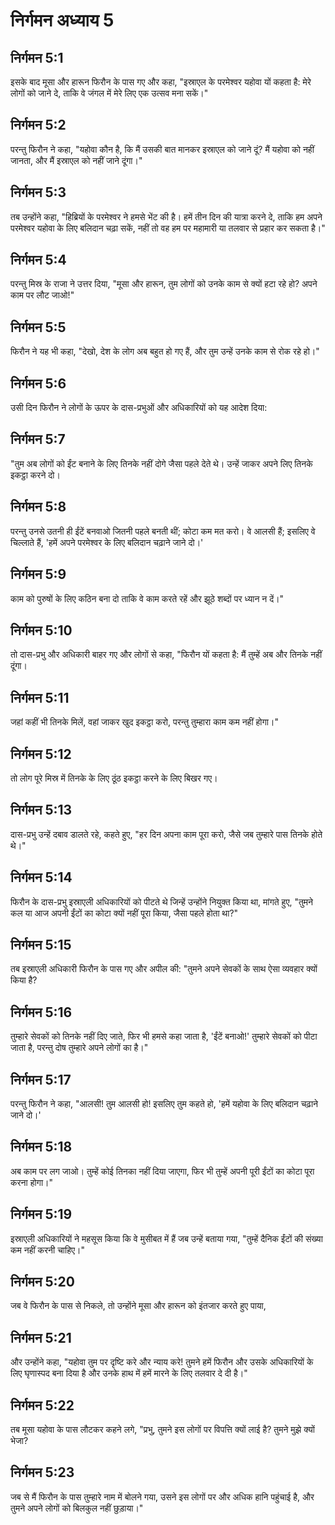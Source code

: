 # निर्गमन अध्याय 5

## निर्गमन 5:1
इसके बाद मूसा और हारून फिरौन के पास गए और कहा, "इस्राएल के परमेश्वर यहोवा यों कहता है: मेरे लोगों को जाने दे, ताकि वे जंगल में मेरे लिए एक उत्सव मना सकें।"

## निर्गमन 5:2
परन्तु फिरौन ने कहा, "यहोवा कौन है, कि मैं उसकी बात मानकर इस्राएल को जाने दूं? मैं यहोवा को नहीं जानता, और मैं इस्राएल को नहीं जाने दूंगा।"

## निर्गमन 5:3
तब उन्होंने कहा, "हिब्रियों के परमेश्वर ने हमसे भेंट की है। हमें तीन दिन की यात्रा करने दे, ताकि हम अपने परमेश्वर यहोवा के लिए बलिदान चढ़ा सकें, नहीं तो वह हम पर महामारी या तलवार से प्रहार कर सकता है।"

## निर्गमन 5:4
परन्तु मिस्र के राजा ने उत्तर दिया, "मूसा और हारून, तुम लोगों को उनके काम से क्यों हटा रहे हो? अपने काम पर लौट जाओ!"

## निर्गमन 5:5
फिरौन ने यह भी कहा, "देखो, देश के लोग अब बहुत हो गए हैं, और तुम उन्हें उनके काम से रोक रहे हो।"

## निर्गमन 5:6
उसी दिन फिरौन ने लोगों के ऊपर के दास-प्रभुओं और अधिकारियों को यह आदेश दिया:

## निर्गमन 5:7
"तुम अब लोगों को ईंट बनाने के लिए तिनके नहीं दोगे जैसा पहले देते थे। उन्हें जाकर अपने लिए तिनके इकट्ठा करने दो।

## निर्गमन 5:8
परन्तु उनसे उतनी ही ईंटें बनवाओ जितनी पहले बनती थीं; कोटा कम मत करो। वे आलसी हैं; इसलिए वे चिल्लाते हैं, 'हमें अपने परमेश्वर के लिए बलिदान चढ़ाने जाने दो।'

## निर्गमन 5:9
काम को पुरुषों के लिए कठिन बना दो ताकि वे काम करते रहें और झूठे शब्दों पर ध्यान न दें।"

## निर्गमन 5:10
तो दास-प्रभु और अधिकारी बाहर गए और लोगों से कहा, "फिरौन यों कहता है: मैं तुम्हें अब और तिनके नहीं दूंगा।

## निर्गमन 5:11
जहां कहीं भी तिनके मिलें, वहां जाकर खुद इकट्ठा करो, परन्तु तुम्हारा काम कम नहीं होगा।"

## निर्गमन 5:12
तो लोग पूरे मिस्र में तिनके के लिए ठूंठ इकट्ठा करने के लिए बिखर गए।

## निर्गमन 5:13
दास-प्रभु उन्हें दबाव डालते रहे, कहते हुए, "हर दिन अपना काम पूरा करो, जैसे जब तुम्हारे पास तिनके होते थे।"

## निर्गमन 5:14
फिरौन के दास-प्रभु इस्राएली अधिकारियों को पीटते थे जिन्हें उन्होंने नियुक्त किया था, मांगते हुए, "तुमने कल या आज अपनी ईंटों का कोटा क्यों नहीं पूरा किया, जैसा पहले होता था?"

## निर्गमन 5:15
तब इस्राएली अधिकारी फिरौन के पास गए और अपील की: "तुमने अपने सेवकों के साथ ऐसा व्यवहार क्यों किया है?

## निर्गमन 5:16
तुम्हारे सेवकों को तिनके नहीं दिए जाते, फिर भी हमसे कहा जाता है, 'ईंटें बनाओ!' तुम्हारे सेवकों को पीटा जाता है, परन्तु दोष तुम्हारे अपने लोगों का है।"

## निर्गमन 5:17
परन्तु फिरौन ने कहा, "आलसी! तुम आलसी हो! इसलिए तुम कहते हो, 'हमें यहोवा के लिए बलिदान चढ़ाने जाने दो।'

## निर्गमन 5:18
अब काम पर लग जाओ। तुम्हें कोई तिनका नहीं दिया जाएगा, फिर भी तुम्हें अपनी पूरी ईंटों का कोटा पूरा करना होगा।"

## निर्गमन 5:19
इस्राएली अधिकारियों ने महसूस किया कि वे मुसीबत में हैं जब उन्हें बताया गया, "तुम्हें दैनिक ईंटों की संख्या कम नहीं करनी चाहिए।"

## निर्गमन 5:20
जब वे फिरौन के पास से निकले, तो उन्होंने मूसा और हारून को इंतजार करते हुए पाया,

## निर्गमन 5:21
और उन्होंने कहा, "यहोवा तुम पर दृष्टि करे और न्याय करे! तुमने हमें फिरौन और उसके अधिकारियों के लिए घृणास्पद बना दिया है और उनके हाथ में हमें मारने के लिए तलवार दे दी है।"

## निर्गमन 5:22
तब मूसा यहोवा के पास लौटकर कहने लगे, "प्रभु, तुमने इस लोगों पर विपत्ति क्यों लाई है? तुमने मुझे क्यों भेजा?

## निर्गमन 5:23
जब से मैं फिरौन के पास तुम्हारे नाम में बोलने गया, उसने इस लोगों पर और अधिक हानि पहुंचाई है, और तुमने अपने लोगों को बिलकुल नहीं छुड़ाया।"
